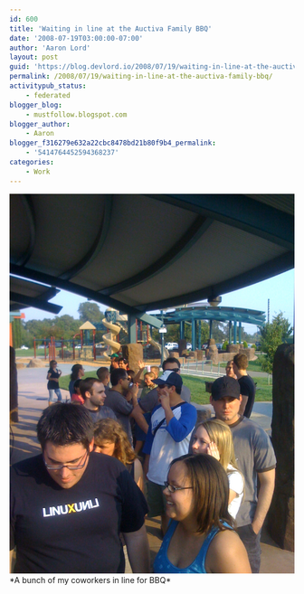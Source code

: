 ```yaml
---
id: 600
title: 'Waiting in line at the Auctiva Family BBQ'
date: '2008-07-19T03:00:00-07:00'
author: 'Aaron Lord'
layout: post
guid: 'https://blog.devlord.io/2008/07/19/waiting-in-line-at-the-auctiva-family-bbq/'
permalink: /2008/07/19/waiting-in-line-at-the-auctiva-family-bbq/
activitypub_status:
    - federated
blogger_blog:
    - mustfollow.blogspot.com
blogger_author:
    - Aaron
blogger_f316279e632a22cbc8478bd21b80f9b4_permalink:
    - '5414764452594368237'
categories:
    - Work
---
```


<img src="/assets/img/2008/7/IMG_0331-794010.jpg" alt="A bunch of my coworkers in line for BBQ" border="0" />  
*A bunch of my coworkers in line for BBQ*